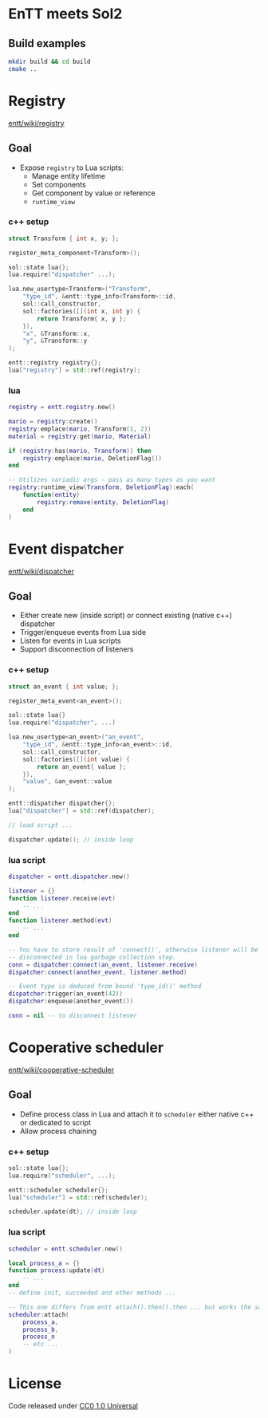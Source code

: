 # EnTT meets Sol2

## Build examples
```bash
mkdir build && cd build
cmake ..
```

# Registry
[entt/wiki/registry](https://github.com/skypjack/entt/wiki/Crash-Course:-entity-component-system#the-registry-the-entity-and-the-component)

## Goal
- Expose `registry` to Lua scripts:
    * Manage entity lifetime
    * Set components
    * Get component by value or reference
    * `runtime_view`

### c++ setup
```cpp
struct Transform { int x, y; };

register_meta_component<Transform>();

sol::state lua{};
lua.require("dispatcher" ...);

lua.new_usertype<Transform>("Transform",
    "type_id", &entt::type_info<Transform>::id,
    sol::call_constructor,
    sol::factories([](int x, int y) {
        return Transform{ x, y };
    }),
    "x", &Transform::x,
    "y", &Transform::y
);
```
```cpp
entt::registry registry{};
lua["registry"] = std::ref(registry);
```
### lua
```lua
registry = entt.registry.new()
```

```lua
mario = registry:create()
registry:emplace(mario, Transform(1, 2))
material = registry:get(mario, Material)

if (registry:has(mario, Transform)) then
    registry:emplace(mario, DeletionFlag())
end
```

```lua
-- Utilizes variadic args - pass as many types as you want
registry:runtime_view(Transform, DeletionFlag):each(
    function(entity)
        registry:remove(entity, DeletionFlag)
    end
)
```

# Event dispatcher

[entt/wiki/dispatcher](https://github.com/skypjack/entt/wiki/Crash-Course:-events,-signals-and-everything-in-between#event-dispatcher)

## Goal
- Either create new (inside script) or connect existing (native c++) dispatcher
- Trigger/enqueue events from Lua side
- Listen for events in Lua scripts
- Support disconnection of listeners

### c++ setup
```cpp
struct an_event { int value; };

register_meta_event<an_event>();

sol::state lua{}
lua.require("dispatcher", ...)

lua.new_usertype<an_event>("an_event",
    "type_id", &entt::type_info<an_event>::id,
    sol::call_constructor,
    sol::factories([](int value) {
        return an_event{ value };
    }),
    "value", &an_event::value
);
```
```cpp
entt::dispatcher dispatcher{};
lua["dispatcher"] = std::ref(dispatcher);

// load script ...

dispatcher.update(); // inside loop
```

### lua script
```lua
dispatcher = entt.dispatcher.new()
```

```lua
listener = {}
function listener.receive(evt)
    -- ...
end
function listener.method(evt)
    -- ...
end

-- You have to store result of 'connect()', otherwise listener will be
-- disconnected in lua garbage collection step.
conn = dispatcher:connect(an_event, listener.receive)
dispatcher:connect(another_event, listener.method)

-- Event type is deduced from bound 'type_id()' method
dispatcher:trigger(an_event(42))
dispatcher:enqueue(another_event())

conn = nil -- to disconnect listener
```

# Cooperative scheduler

[entt/wiki/cooperative-scheduler](https://github.com/skypjack/entt/wiki/Crash-Course:-cooperative-scheduler)

## Goal
- Define process class in Lua and attach it to `scheduler` either native c++ or dedicated to script
- Allow process chaining
### c++ setup

```cpp
sol::state lua{};
lua.require("scheduler", ...);
```
```cpp
entt::scheduler scheduler{};
lua["scheduler"] = std::ref(scheduler);

scheduler.update(dt); // inside loop
```

### lua script
```lua
scheduler = entt.scheduler.new()
```

```lua
local process_a = {}
function process:update(dt)
    -- ...
end
-- define init, succeeded and other methods ...

-- This one differs from entt attach().then().then ... but works the same
scheduler:attach(
    process_a,
    process_b,
    process_n
    -- etc ...
)
```

# License
Code released under [CC0 1.0 Universal](LICENSE)